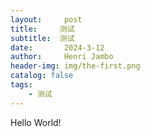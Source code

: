 ```yaml
---
layout:     post
title:     测试
subtitle:  测试
date:       2024-3-12
author:     Henri Jambo
header-img: img/the-first.png
catalog: false
tags:
    - 测试
---
```

Hello World!



